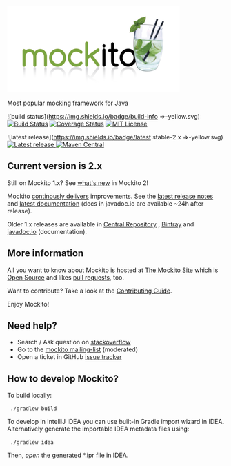 <a href="http://site.mockito.org">
<img src="https://raw.githubusercontent.com/mockito/mockito/master/src/javadoc/org/mockito/logo.png"
     srcset="https://raw.githubusercontent.com/mockito/mockito/master/src/javadoc/org/mockito/logo@2x.png 2x"
     alt="Mockito" />
</a>

Most popular mocking framework for Java

![build status](https://img.shields.io/badge/build-info =>-yellow.svg) [![Build Status](https://travis-ci.org/mockito/mockito.svg?branch=release/2.x)](https://travis-ci.org/mockito/mockito) [![Coverage Status](https://img.shields.io/codecov/c/github/mockito/mockito.svg)](https://codecov.io/github/mockito/mockito) [![MIT License](http://img.shields.io/badge/license-MIT-green.svg) ](https://github.com/mockito/mockito/blob/master/LICENSE)

![latest release](https://img.shields.io/badge/latest stable-2.x =>-yellow.svg) [ ![Latest release](https://api.bintray.com/packages/mockito/maven/mockito/images/download.svg) ](https://bintray.com/mockito/maven/mockito/_latestVersion) [![Maven Central](https://maven-badges.herokuapp.com/maven-central/org.mockito/mockito-core/badge.svg?style=flat)](https://maven-badges.herokuapp.com/maven-central/org.mockito/mockito-core)

## Current version is 2.x
Still on Mockito 1.x? See [what's new](https://github.com/mockito/mockito/wiki/What%27s-new-in-Mockito-2) in Mockito 2!

Mockito [continously delivers](https://github.com/mockito/mockito/wiki/Continuous-Delivery-Overview) improvements. See the [latest release notes](https://github.com/mockito/mockito/blob/release/2.x/doc/release-notes/official.md) and [latest documentation](http://javadoc.io/page/org.mockito/mockito-core/latest/org/mockito/Mockito.html) (docs in javadoc.io are available ~24h after release).

Older 1.x releases are available in 
[Central Repository](http://search.maven.org/#artifactdetails%7Corg.mockito%7Cmockito-core%7C1.10.19%7C)
, [Bintray](https://bintray.com/mockito/maven/mockito/1.10.19/view)
and [javadoc.io](http://www.javadoc.io/doc/org.mockito/mockito-core/1.10.19) (documentation).

## More information

All you want to know about Mockito is hosted at [The Mockito Site](http://site.mockito.org) which is [Open Source](https://github.com/mockito/mockito.github.io) and likes [pull requests](https://github.com/mockito/mockito.github.io/pulls), too.

Want to contribute? Take a look at the [Contributing Guide](https://github.com/mockito/mockito/blob/master/.github/CONTRIBUTING.md).

Enjoy Mockito!

## Need help?

* Search / Ask question on [stackoverflow](http://stackoverflow.com/questions/tagged/mockito)
* Go to the [mockito mailing-list](http://groups.google.com/group/mockito) (moderated)
* Open a ticket in GitHub [issue tracker](https://github.com/mockito/mockito/issues)

## How to develop Mockito?

To build locally:

     ./gradlew build

To develop in IntelliJ IDEA you can use built-in Gradle import wizard in IDEA.
Alternatively generate the importable IDEA metadata files using:

     ./gradlew idea

Then, _open_ the generated *.ipr file in IDEA.
